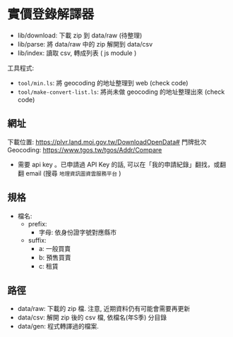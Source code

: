 # 實價登錄解譯器

 - lib/download: 下載 zip 到 data/raw (待整理)
 - lib/parse: 將 data/raw 中的 zip 解開到 data/csv
 - lib/index: 讀取 csv, 轉成列表 ( js module )

工具程式:

 - `tool/min.ls`: 將 geocoding 的地址整理到 web (check code)
 - `tool/make-convert-list.ls`: 將尚未做 geocoding 的地址整理出來 (check code)


## 網址

下載位置: https://plvr.land.moi.gov.tw/DownloadOpenData#
門牌批次 Geocoding: https://www.tgos.tw/tgos/Addr/Compare
 - 需要 api key 。已申請過 API Key 的話, 可以在「我的申請紀錄」翻找，或翻翻 email (搜尋 `地理資訊圖資雲服務平台` )


## 規格

 - 檔名:
   - prefix:
     - 字母: 依身份證字號對應縣市
   - suffix:
     - a: 一般買賣
     - b: 預售買賣
     - c: 租賃


## 路徑

 - data/raw: 下載的 zip 檔. 注意, 近期資料仍有可能會需要再更新
 - data/csv: 解開 zip 後的 csv 檔, 依檔名(年S季) 分目錄
 - data/gen: 程式轉譯過的檔案.
